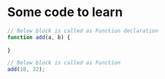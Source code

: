 # Some code to learn

```javascript
// Below block is called as Function declaration
function add(a, b) {
  
}

// Below block is called as Function 
add(10, 32);
```